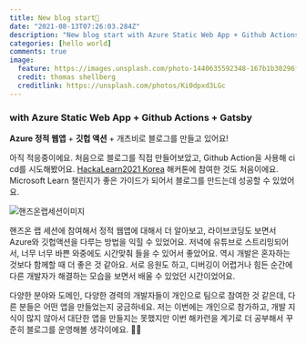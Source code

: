 ```yaml
---
title: New blog start🍒
date: "2021-08-13T07:26:03.284Z"
description: "New blog start with Azure Static Web App + Github Actions +Gatsby"
categories: [hello world]
comments: true
image:
  feature: https://images.unsplash.com/photo-1440635592348-167b1b30296f?crop=entropy&dpr=2&fit=crop&fm=jpg&h=475&ixjsv=2.1.0&ixlib=rb-0.3.5&q=50&w=1250
  credit: thomas shellberg
  creditlink: https://unsplash.com/photos/Ki0dpxd3LGc
---
```


###  with Azure Static Web App + Github Actions + Gatsby

**Azure 정적 웹앱** + **깃헙 액션** + 개츠비로 블로그를 만들고 있어요!

아직 적응중이에요. 처음으로 블로그를 직접 만들어보았고, Github Action을 사용해 ci cd를 시도해봤어요. [HackaLearn2021 Korea](https://github.com/devrel-kr/HackaLearn) 해커톤에 참여한 것도 처음이에요. Microsoft Learn 챌린지가 좋은 가이드가 되어서 블로그를 만드는데 성공할 수 있었어요.


![핸즈온랩세션이미지](https://user-images.githubusercontent.com/54028005/129453216-43df588d-a8f6-4363-93cf-7bc31c9797ad.png)

핸즈온 랩 세션에 참여해서 정적 웹앱에 대해서 더 알아보고, 라이브코딩도 보면서 Azure와 깃헙액션을 다루는 방법을 익힐 수 있었어요. 저녁에 유튜브로 스트리밍되어서, 너무 너무 바쁜 와중에도 시간맞춰 들을 수 있어서 좋았어요. 역시 개발은 혼자하는 것보다 함께할 때 더 좋은 것 같아요. 서로 응원도 하고, 디버깅이 어렵거나 힘든 순간에 다른 개발자가 해결하는 모습을 보면서 배울 수 있었던 시간이었어요.

다양한 분야와 도메인, 다양한 경력의 개발자들이 개인으로 팀으로 참여한 것 같은데, 다른 분들은 어떤 앱을 만들었는지 궁금하네요. 저는 이번에는 개인으로 참가하고, 개발 지식이 많지 않아서 대단한 앱을 만들지는 못했지만 이번 해카런을 계기로 더 공부해서 꾸준히 블로그를 운영해볼 생각이에요. 🧚‍♀️


